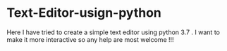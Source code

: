 # Text-Editor-usign-python
Here I have tried to create a simple text editor using python 3.7  . I want to make it more interactive so any help are most welcome !!!
